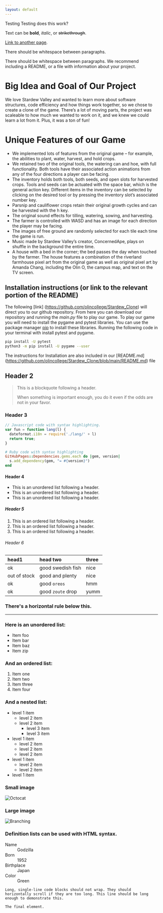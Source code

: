 ```yaml
---
layout: default
---
```

Testing Testing does this work?

Text can be **bold**, _italic_, or ~~strikethrough~~.

[Link to another page](./another-page.html).

There should be whitespace between paragraphs.

There should be whitespace between paragraphs. We recommend including a README, or a file with information about your project.

# Big Idea and Goal of Our Project 

We love Stardew Valley and wanted to learn more about software structures, code efficiency and how things work together, so we chose to create a clone of the game. There’s a lot of moving parts, the project was scaleable to how much we wanted to work on it, and we knew we could learn a lot from it. Plus, it was a ton of fun!

# Unique Features of our Game 
- We implemented lots of features from the original game – for example, the abilities to plant, water, harvest, and hold crops. 
- We retained two of the original tools, the watering can and hoe, with full functionality. Both tools have their associated action animations from any of the four directions a player can be facing.
- The inventory holds both tools, both seeds, and open slots for harvested crops. Tools and seeds can be actuated with the space bar, which is the general action key. Different items in the inventory can be selected by clicking on the desired tool or by pressing the inventory slot’s associated number key.
- Parsnip and cauliflower crops retain their original growth cycles and can be harvested with the h key.
- The original sound effects for tilling, watering, sowing, and harvesting.
- The farmer is controlled with WASD and has an image for each direction the player may be facing. 
- The images of free ground are randomly selected for each tile each time the game is run. 
- Music made by Stardew Valley’s creator, ConcernedApe, plays on shuffle in the background the entire time. 
- A house with a bed in the corner; the bed passes the day when touched by the farmer. The house features a combination of the riverland farmhouse pixel art from the original game as well as original pixel art by Amanda Chang, including the Olin O, the campus map, and text on the TV screen.

## Installation instructions (or link to the relevant portion of the README)
The following [link] (https://github.com/olincollege/Stardew_Clone) will direct you to our github repository. From here you can download our repository and running the *main.py* file to play our game. To play our game you will need to install the pygame and pytest libraries. You can use the package manager [pip](https://pip.pypa.io/en/stable/) to install these libraries. Running the following code in your terminal with install pytest and pygame. 

```bash
pip install -U pytest 
python3 -m pip install -U pygame --user
```

The instructions for Installation are also included in our [README.md] (https://github.com/olincollege/Stardew_Clone/blob/main/README.md) file 


## Header 2

> This is a blockquote following a header.
>
> When something is important enough, you do it even if the odds are not in your favor.

### Header 3

```js
// Javascript code with syntax highlighting.
var fun = function lang(l) {
  dateformat.i18n = require('./lang/' + l)
  return true;
}
```

```ruby
# Ruby code with syntax highlighting
GitHubPages::Dependencies.gems.each do |gem, version|
  s.add_dependency(gem, "= #{version}")
end
```

#### Header 4

*   This is an unordered list following a header.
*   This is an unordered list following a header.
*   This is an unordered list following a header.

##### Header 5

1.  This is an ordered list following a header.
2.  This is an ordered list following a header.
3.  This is an ordered list following a header.

###### Header 6

| head1        | head two          | three |
|:-------------|:------------------|:------|
| ok           | good swedish fish | nice  |
| out of stock | good and plenty   | nice  |
| ok           | good `oreos`      | hmm   |
| ok           | good `zoute` drop | yumm  |

### There's a horizontal rule below this.

* * *

### Here is an unordered list:

*   Item foo
*   Item bar
*   Item baz
*   Item zip

### And an ordered list:

1.  Item one
1.  Item two
1.  Item three
1.  Item four

### And a nested list:

- level 1 item
  - level 2 item
  - level 2 item
    - level 3 item
    - level 3 item
- level 1 item
  - level 2 item
  - level 2 item
  - level 2 item
- level 1 item
  - level 2 item
  - level 2 item
- level 1 item

### Small image

![Octocat](https://github.githubassets.com/images/icons/emoji/octocat.png)

### Large image

![Branching](https://guides.github.com/activities/hello-world/branching.png)


### Definition lists can be used with HTML syntax.

<dl>
<dt>Name</dt>
<dd>Godzilla</dd>
<dt>Born</dt>
<dd>1952</dd>
<dt>Birthplace</dt>
<dd>Japan</dd>
<dt>Color</dt>
<dd>Green</dd>
</dl>

```
Long, single-line code blocks should not wrap. They should horizontally scroll if they are too long. This line should be long enough to demonstrate this.
```

```
The final element.
```
